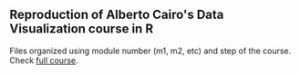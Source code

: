 ## Reproduction of Alberto Cairo's Data Visualization course in R

Files organized using module number (m1, m2, etc) and step of the course. Check [full course](https://journalismcourses.org/data-viz-course-material.html).